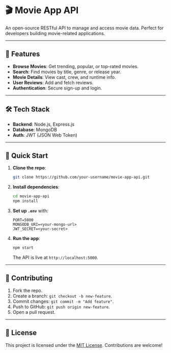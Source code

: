 # 🎬 Movie App API

An open-source RESTful API to manage and access movie data. Perfect for developers building movie-related applications.

---

## 🚀 Features

- **Browse Movies**: Get trending, popular, or top-rated movies.
- **Search**: Find movies by title, genre, or release year.
- **Movie Details**: View cast, crew, and runtime info.
- **User Reviews**: Add and fetch reviews.
- **Authentication**: Secure sign-up and login.

---

## 🛠️ Tech Stack

- **Backend**: Node.js, Express.js  
- **Database**: MongoDB  
- **Auth**: JWT (JSON Web Token)  

---

## 📖 Quick Start

1. **Clone the repo**:
   ```bash
   git clone https://github.com/your-username/movie-app-api.git
   ```
2. **Install dependencies**:
   ```bash
   cd movie-app-api
   npm install
   ```
3. **Set up `.env`** with:
   ```env
   PORT=5000
   MONGODB_URI=<your-mongo-url>
   JWT_SECRET=<your-secret>
   ```
4. **Run the app**:
   ```bash
   npm start
   ```
   The API is live at `http://localhost:5000`.

---

## 🌟 Contributing

1. Fork the repo.
2. Create a branch: `git checkout -b new-feature`.
3. Commit changes: `git commit -m "Add feature"`.
4. Push to GitHub: `git push origin new-feature`.
5. Open a pull request.

---

## 📜 License

This project is licensed under the [MIT License](LICENSE). Contributions are welcome!
